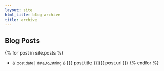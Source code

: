 ```yaml
---
layout: site
html_title: blog archive
title: archive
---
```


<h2>Blog Posts</h2>
                    
{% for post in site.posts %}
- <small><time datetime="{{ post.date | date_to_xmlschema }}">{{ post.date | date_to_string }}</time></small> [{{ post.title }}]({{ post.url }})
{% endfor %}
